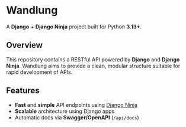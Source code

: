 # Wandlung

A **Django** + **Django Ninja** project built for Python **3.13+**.

## Overview

This repository contains a RESTful API powered by **Django** and **Django Ninja**.
Wandlung aims to provide a clean, modular structure suitable for rapid development of APIs.

## Features

- **Fast** and **simple** API endpoints using [Django Ninja](https://django-ninja.dev/)
- **Scalable** architecture using Django apps
- Automatic docs via **Swagger/OpenAPI** (`/api/docs`)


